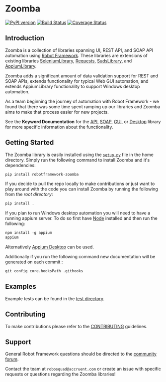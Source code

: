 Zoomba
===========
[![PyPI version](https://badge.fury.io/py/robotframework-zoomba.svg)](https://badge.fury.io/py/robotframework-zoomba)
[![Build Status](https://travis-ci.org/Accruent/robotframework-zoomba.svg?branch=master)](https://travis-ci.org/Accruent/robotframework-zoomba)
[![Coverage Status](https://coveralls.io/repos/github/Accruent/robotframework-zoomba/badge.svg?branch=master)](https://coveralls.io/github/Accruent/robotframework-zoomba?branch=master)

Introduction
-----------

Zoomba is a collection of libraries spanning UI, REST API, and SOAP API automation using [Robot Framework](https://github.com/robotframework/robotframework).
These libraries are extensions of existing libraries [SeleniumLibrary](https://github.com/robotframework/SeleniumLibrary), [Requests](https://github.com/bulkan/robotframework-requests), 
[SudsLibrary](https://github.com/aljcalandra/robotframework-sudslibrary), and [AppiumLibrary](https://github.com/serhatbolsu/robotframework-appiumlibrary).

Zoomba adds a significant amount of data validation support for REST and SOAP APIs, extends functionality for typical Web GUI automation, and
extends AppiumLibrary functionality to support Windows desktop automation.

As a team beginning the journey of automation with Robot Framework - we found that there was some time spent ramping up our libraries and
Zoomba aims to make that process easier for new projects.

See the **Keyword Documentation** for the [API](https://accruent.github.io/robotframework-zoomba/docs/APILibraryDocumentation.html), [SOAP](https://accruent.github.io/robotframework-zoomba/docs/SOAPLibraryDocumentation.html),
[GUI](https://accruent.github.io/robotframework-zoomba/docs/GUILibraryDocumentation.html), or [Desktop](https://accruent.github.io/robotframework-zoomba/docs/DesktopLibraryDocumentation.html) library for more specific information about the functionality.


Getting Started
-----------

The Zoomba library is easily installed using the [`setup.py`](setup.py) file in the home directory.
Simply run the following command to install Zoomba and it's dependencies:

```python
pip install robotframework-zoomba
```

If you decide to pull the repo locally to make contributions or just want to play around with the code
you can install Zoomba by running the following from the *root directory*:
```python
pip install .
```

If you plan to run Windows desktop automation you will need to have a running appium server. To do so first have [Node](https://nodejs.org/en/download/)
installed and then run the following:
```python
npm install -g appium
appium
```
Alternatively [Appium Desktop](https://github.com/appium/appium-desktop/releases) can be used.

Additionally if you run the following command new documentation will be generated on each commit :
```python
git config core.hooksPath .githooks
```

Examples
-----------
Example tests can be found in the [test directory](test).


Contributing
------------

To make contributions please refer to the [CONTRIBUTING](CONTRIBUTING.rst) guidelines.


Support
--------
General Robot Framework questions should be directed to the [community forum](https://groups.google.com/forum/#!forum/robotframework-users).

Contact the team at `robosquad@accruent.com` or create an issue with specific requests or questions regarding the Zoomba libraries!
